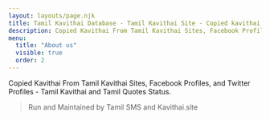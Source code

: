 ```yaml
---
layout: layouts/page.njk
title: Tamil Kavithai Database - Tamil Kavithai Site - Copied kavithai
description: Copied Kavithai From Tamil Kavithai Sites, Facebook Profiles, and Twitter Profiles - Tamil Kavithai and Tamil Quotes Status.
menu:
  title: "About us"
  visible: true
  order: 2
---
```


Copied Kavithai From Tamil Kavithai Sites, Facebook Profiles, and Twitter Profiles - Tamil Kavithai and Tamil Quotes Status.

> Run and Maintained by Tamil SMS and Kavithai.site
